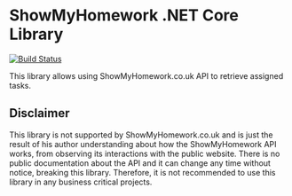 # ShowMyHomework .NET Core Library

[![Build Status](https://travis-ci.com/ovicus/ShowMyHomework-dotnet.svg?branch=master)](https://travis-ci.com/ovicus/ShowMyHomework-dotnet)

This library allows using ShowMyHomework.co.uk API to retrieve assigned tasks.

## Disclaimer
This library is not supported by ShowMyHomework.co.uk and is just the result of his author understanding about how the ShowMyHomework API works, 
from observing its interactions with the public website. There is no public documentation about the API and it can change any time
without notice, breaking this library. Therefore, it is not recommended to use this library in any business critical projects.